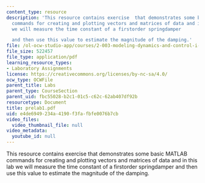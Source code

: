 ```yaml
---
content_type: resource
description: 'This resource contains exercise  that demonstrates some basic MATLAB
  commands for creating and plotting vectors and matrices of data and in this lab
  we will measure the time constant of a firstorder springdamper

  and then use this value to estimate the magnitude of the damping.'
file: /ol-ocw-studio-app/courses/2-003-modeling-dynamics-and-control-i-spring-2005/e4de6949234a4190f3fafbfe0076b7cb_prelab1.pdf
file_size: 522457
file_type: application/pdf
learning_resource_types:
- Laboratory Assignments
license: https://creativecommons.org/licenses/by-nc-sa/4.0/
ocw_type: OCWFile
parent_title: Labs
parent_type: CourseSection
parent_uid: fbc55028-b2c1-01c5-c62c-62ab407df92b
resourcetype: Document
title: prelab1.pdf
uid: e4de6949-234a-4190-f3fa-fbfe0076b7cb
video_files:
  video_thumbnail_file: null
video_metadata:
  youtube_id: null
---
```

This resource contains exercise  that demonstrates some basic MATLAB commands for creating and plotting vectors and matrices of data and in this lab we will measure the time constant of a firstorder springdamper
and then use this value to estimate the magnitude of the damping.